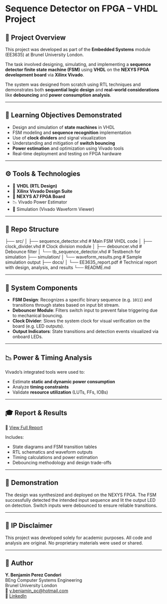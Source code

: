 # Sequence Detector on FPGA – VHDL Project 

## 🎯 Project Overview

This project was developed as part of the **Embedded Systems** module (EE3635) at Brunel University London. 

The task involved designing, simulating, and implementing a **sequence detector finite state machine (FSM)** using **VHDL** on the **NEXYS FPGA development board** via **Xilinx Vivado**.

The system was designed from scratch using RTL techniques and demonstrates both **sequential logic design** and **real-world considerations** like **debouncing** and **power consumption analysis**.

---

## 🧠 Learning Objectives Demonstrated

- Design and simulation of **state machines** in VHDL
- FSM modeling and **sequence recognition** implementation
- Use of **clock dividers** and signal visualization
- Understanding and mitigation of **switch bouncing**
- **Power estimation** and optimization using Vivado tools
- Real-time deployment and testing on FPGA hardware

---

## ⚙️ Tools & Technologies

- 🧠 **VHDL (RTL Design)**
- 🧰 **Xilinx Vivado Design Suite**
- 🔲 **NEXYS A7 FPGA Board**
- 📉 Vivado Power Estimator
- 🧪 Simulation (Vivado Waveform Viewer)

---

## 📁 Repo Structure

├── src/
│ ├── sequence_detector.vhd # Main FSM VHDL code
│ ├── clock_divider.vhd # Clock division module
│ ├── debouncer.vhd # Debounce filter
│ └── tb_sequence_detector.vhd # Testbench for simulation
├── simulation/
│ └── waveform_results.png # Sample simulation output
├── docs/
│ └── EE3635_report.pdf # Technical report with design, analysis, and results
└── README.md


---

## 🔧 System Components

- **FSM Design**: Recognizes a specific binary sequence (e.g. `1011`) and transitions through states based on input bit stream.
- **Debouncer Module**: Filters switch input to prevent false triggering due to mechanical bouncing.
- **Clock Divider**: Slows the system clock for visual verification on the board (e.g. LED outputs).
- **Output Indicators**: State transitions and detection events visualized via onboard LEDs.

---

## 📉 Power & Timing Analysis

Vivado’s integrated tools were used to:
- Estimate **static and dynamic power consumption**
- Analyze **timing constraints**
- Validate **resource utilization** (LUTs, FFs, IOBs)

---

## 🎓 Report & Results

📄 [View Full Report](./docs/EE3635_report.pdf)

Includes:
- State diagrams and FSM transition tables
- RTL schematics and waveform outputs
- Timing calculations and power estimation
- Debouncing methodology and design trade-offs

---

## 🚀 Demonstration

The design was synthesized and deployed on the NEXYS FPGA. The FSM successfully detected the intended input sequence and lit the output LED on detection. Switch inputs were debounced to ensure reliable transitions.

---

## 🔐 IP Disclaimer

This project was developed solely for academic purposes. All code and analysis are original. No proprietary materials were used or shared.

---

## 👤 Author

**Y. Benjamin Perez Condori**  
BEng Computer Systems Engineering  
Brunel University London  
📧 y.benjamin_pc@hotmail.com  
🔗 [LinkedIn](https://www.linkedin.com/in/ybenjaminpc/)

